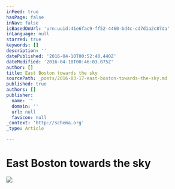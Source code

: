 ```yaml
---
inFeed: true
hasPage: false
inNav: false
isBasedOnUrl: 'urn:uuid:41e6fac9-ff52-4460-bd4c-cd7d1a2c87da'
inLanguage: null
starred: true
keywords: []
description: ''
datePublished: '2016-04-10T00:52:40.440Z'
dateModified: '2016-04-10T00:46:03.075Z'
author: []
title: East Boston towards the sky
sourcePath: _posts/2016-03-17-east-boston-towards-the-sky.md
published: true
authors: []
publisher:
  name: ''
  domain: ''
  url: null
  favicon: null
_context: 'http://schema.org'
_type: Article

---
```

# East Boston towards the sky
![](https://s3-us-west-2.amazonaws.com/the-grid-img/p/0ccb32fa84d74c1369ea29f289aea54af530f16c.png)